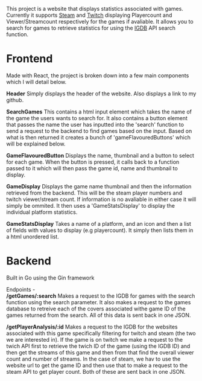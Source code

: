 This project is a website that displays statistics associated with games. Currently it supports [Steam](https://store.steampowered.com/) and [Twitch](https://www.twitch.tv/) displaying Playercount and Viewer/Streamcount respectively for the games if avaliable. It allows you to search for games to retrieve statistics for using the [IGDB](https://www.igdb.com/) API search function.

# Frontend
Made with React, the project is broken down into a few main components which I will detail below.

**Header**
Simply displays the header of the website. Also displays a link to my github.

**SearchGames**
This contains a html input element which takes the name of the game the users wants to search for. It also contains a button element that passes the name the user has inputted into the 'search' function to send a request to the backend to find games based on the input. Based on what is then returned it creates a bunch of 'gameFlavouredButtons' which will be explained below.

**GameFlavouredButton**
Displays the name, thumbnail and a button to select for each game. When the button is pressed, it calls back to a function passed to it which will then pass the game id, name and thumbnail to display.

**GameDisplay**
Displays the game name thumbnail and then the information retrieved from the backend. This will be the steam player numbers and twitch viewer/stream count. If information is no avaliable in either case it will simply be ommited. It then uses a 'GameStatsDisplay' to display the individual platform statistics.

**GameStatsDisplay**
Takes a name of a platform, and an icon and then a list of fields with values to display (e.g playercount). It simply then lists them in a html unordered list.

# Backend
Built in Go using the Gin framework

Endpoints - <br />
**/getGames/:search**
Makes a request to the IGDB for games with the search function using the search parameter. It also makes a request to the games database to retreive each of the covers associated withe game ID of the games returned from the search. All of this data is sent back in one JSON.

**/getPlayerAnalysis/:id**
Makes a request to the IGDB for the websites associated with this game specifically filtering for twitch and steam (the two we are interested in). If the game is on twitch we make a request to the twich API first to retrieve the twich ID of the game (using the IGDB ID) and then get the streams of this game and then from that find the overall viewer count and number of streams. In the case of steam, we hav to use the website url to get the game ID and then use that to make a request to the steam API to get player count. Both of these are sent back in one JSON.
